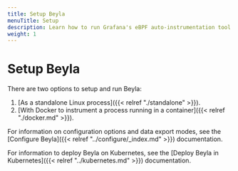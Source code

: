 ```yaml
---
title: Setup Beyla
menuTitle: Setup
description: Learn how to run Grafana's eBPF auto-instrumentation tool.
weight: 1
---
```


# Setup Beyla

There are two options to setup and run Beyla:

1. [As a standalone Linux process]({{< relref "./standalone" >}}).
2. [With Docker to instrument a process running in a container]({{< relref "./docker.md" >}}).

For information on configuration options and data export modes, see the [Configure Beyla]({{< relref "../configure/_index.md" >}}) documentation.

For information to deploy Beyla on Kubernetes, see the [Deploy Beyla in Kubernetes]({{< relref "../kubernetes.md" >}}) documentation.
